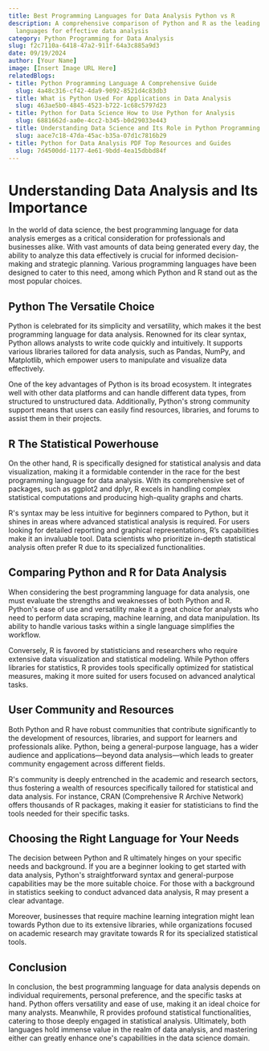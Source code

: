 ```yaml
---
title: Best Programming Languages for Data Analysis Python vs R
description: A comprehensive comparison of Python and R as the leading programming
  languages for effective data analysis
category: Python Programming for Data Analysis
slug: f2c7110a-6418-47a2-911f-64a3c885a9d3
date: 09/19/2024
author: [Your Name]
image: [Insert Image URL Here]
relatedBlogs:
- title: Python Programming Language A Comprehensive Guide
  slug: 4a48c316-cf42-4da9-9092-8521d4c83db3
- title: What is Python Used For Applications in Data Analysis
  slug: 463ae5b0-4845-4523-b722-1c68c5797d23
- title: Python for Data Science How to Use Python for Analysis
  slug: 6881662d-aa0e-4cc2-b345-b0d29033e443
- title: Understanding Data Science and Its Role in Python Programming
  slug: aace7c18-47da-45ac-b35a-07d1c7816b29
- title: Python for Data Analysis PDF Top Resources and Guides
  slug: 7d4500dd-1177-4e61-9bdd-4ea15dbbd84f
---
```


# Understanding Data Analysis and Its Importance

In the world of data science, the best programming language for data analysis emerges as a critical consideration for professionals and businesses alike. With vast amounts of data being generated every day, the ability to analyze this data effectively is crucial for informed decision-making and strategic planning. Various programming languages have been designed to cater to this need, among which Python and R stand out as the most popular choices.

## Python The Versatile Choice

Python is celebrated for its simplicity and versatility, which makes it the best programming language for data analysis. Renowned for its clear syntax, Python allows analysts to write code quickly and intuitively. It supports various libraries tailored for data analysis, such as Pandas, NumPy, and Matplotlib, which empower users to manipulate and visualize data effectively.

One of the key advantages of Python is its broad ecosystem. It integrates well with other data platforms and can handle different data types, from structured to unstructured data. Additionally, Python's strong community support means that users can easily find resources, libraries, and forums to assist them in their projects.

## R The Statistical Powerhouse

On the other hand, R is specifically designed for statistical analysis and data visualization, making it a formidable contender in the race for the best programming language for data analysis. With its comprehensive set of packages, such as ggplot2 and dplyr, R excels in handling complex statistical computations and producing high-quality graphs and charts.

R's syntax may be less intuitive for beginners compared to Python, but it shines in areas where advanced statistical analysis is required. For users looking for detailed reporting and graphical representations, R’s capabilities make it an invaluable tool. Data scientists who prioritize in-depth statistical analysis often prefer R due to its specialized functionalities.

## Comparing Python and R for Data Analysis

When considering the best programming language for data analysis, one must evaluate the strengths and weaknesses of both Python and R. Python's ease of use and versatility make it a great choice for analysts who need to perform data scraping, machine learning, and data manipulation. Its ability to handle various tasks within a single language simplifies the workflow.

Conversely, R is favored by statisticians and researchers who require extensive data visualization and statistical modeling. While Python offers libraries for statistics, R provides tools specifically optimized for statistical measures, making it more suited for users focused on advanced analytical tasks.

## User Community and Resources

Both Python and R have robust communities that contribute significantly to the development of resources, libraries, and support for learners and professionals alike. Python, being a general-purpose language, has a wider audience and applications—beyond data analysis—which leads to greater community engagement across different fields.

R's community is deeply entrenched in the academic and research sectors, thus fostering a wealth of resources specifically tailored for statistical and data analysis. For instance, CRAN (Comprehensive R Archive Network) offers thousands of R packages, making it easier for statisticians to find the tools needed for their specific tasks.

## Choosing the Right Language for Your Needs

The decision between Python and R ultimately hinges on your specific needs and background. If you are a beginner looking to get started with data analysis, Python's straightforward syntax and general-purpose capabilities may be the more suitable choice. For those with a background in statistics seeking to conduct advanced data analysis, R may present a clear advantage.

Moreover, businesses that require machine learning integration might lean towards Python due to its extensive libraries, while organizations focused on academic research may gravitate towards R for its specialized statistical tools.

## Conclusion

In conclusion, the best programming language for data analysis depends on individual requirements, personal preference, and the specific tasks at hand. Python offers versatility and ease of use, making it an ideal choice for many analysts. Meanwhile, R provides profound statistical functionalities, catering to those deeply engaged in statistical analysis. Ultimately, both languages hold immense value in the realm of data analysis, and mastering either can greatly enhance one's capabilities in the data science domain.